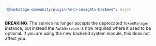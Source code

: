 ```yaml
---
'@backstage-community/plugin-tech-insights-backend': major
---
```


**BREAKING**: The service no longer accepts the deprecated `TokenManager` instance, but instead the `AuthService` is now required where it used to be optional. If you are using the new backend system module, this does not affect you.
